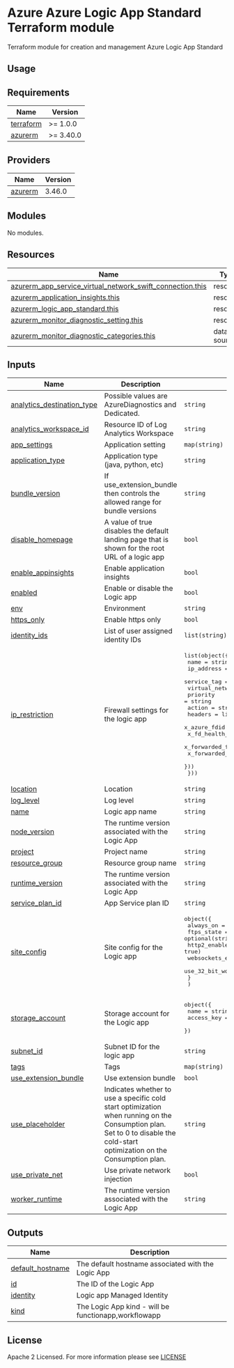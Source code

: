 # Azure Azure Logic App Standard Terraform module
Terraform module for creation and management Azure Logic App Standard

## Usage

<!-- BEGIN_TF_DOCS -->
## Requirements

| Name | Version |
|------|---------|
| <a name="requirement_terraform"></a> [terraform](#requirement\_terraform) | >= 1.0.0 |
| <a name="requirement_azurerm"></a> [azurerm](#requirement\_azurerm) | >= 3.40.0 |

## Providers

| Name | Version |
|------|---------|
| <a name="provider_azurerm"></a> [azurerm](#provider\_azurerm) | 3.46.0 |

## Modules

No modules.

## Resources

| Name | Type |
|------|------|
| [azurerm_app_service_virtual_network_swift_connection.this](https://registry.terraform.io/providers/hashicorp/azurerm/latest/docs/resources/app_service_virtual_network_swift_connection) | resource |
| [azurerm_application_insights.this](https://registry.terraform.io/providers/hashicorp/azurerm/latest/docs/resources/application_insights) | resource |
| [azurerm_logic_app_standard.this](https://registry.terraform.io/providers/hashicorp/azurerm/latest/docs/resources/logic_app_standard) | resource |
| [azurerm_monitor_diagnostic_setting.this](https://registry.terraform.io/providers/hashicorp/azurerm/latest/docs/resources/monitor_diagnostic_setting) | resource |
| [azurerm_monitor_diagnostic_categories.this](https://registry.terraform.io/providers/hashicorp/azurerm/latest/docs/data-sources/monitor_diagnostic_categories) | data source |

## Inputs

| Name | Description | Type | Default | Required |
|------|-------------|------|---------|:--------:|
| <a name="input_analytics_destination_type"></a> [analytics\_destination\_type](#input\_analytics\_destination\_type) | Possible values are AzureDiagnostics and Dedicated. | `string` | `"Dedicated"` | no |
| <a name="input_analytics_workspace_id"></a> [analytics\_workspace\_id](#input\_analytics\_workspace\_id) | Resource ID of Log Analytics Workspace | `string` | `null` | no |
| <a name="input_app_settings"></a> [app\_settings](#input\_app\_settings) | Application setting | `map(string)` | `{}` | no |
| <a name="input_application_type"></a> [application\_type](#input\_application\_type) | Application type (java, python, etc) | `string` | `"web"` | no |
| <a name="input_bundle_version"></a> [bundle\_version](#input\_bundle\_version) | If use\_extension\_bundle then controls the allowed range for bundle versions | `string` | `"[1.*, 2.0.0)"` | no |
| <a name="input_disable_homepage"></a> [disable\_homepage](#input\_disable\_homepage) | A value of true disables the default landing page that is shown for the root URL of a logic app | `bool` | `true` | no |
| <a name="input_enable_appinsights"></a> [enable\_appinsights](#input\_enable\_appinsights) | Enable application insights | `bool` | `true` | no |
| <a name="input_enabled"></a> [enabled](#input\_enabled) | Enable or disable the Logic app | `bool` | `true` | no |
| <a name="input_env"></a> [env](#input\_env) | Environment | `string` | n/a | yes |
| <a name="input_https_only"></a> [https\_only](#input\_https\_only) | Enable https only | `bool` | `true` | no |
| <a name="input_identity_ids"></a> [identity\_ids](#input\_identity\_ids) | List of user assigned identity IDs | `list(string)` | `null` | no |
| <a name="input_ip_restriction"></a> [ip\_restriction](#input\_ip\_restriction) | Firewall settings for the logic app | <pre>list(object({<br>    name                      = string<br>    ip_address                = string<br>    service_tag               = string<br>    virtual_network_subnet_id = string<br>    priority                  = string<br>    action                    = string<br>    headers = list(object({<br>      x_azure_fdid      = list(string)<br>      x_fd_health_probe = list(string)<br>      x_forwarded_for   = list(string)<br>      x_forwarded_host  = list(string)<br>    }))<br>  }))</pre> | <pre>[<br>  {<br>    "action": "Allow",<br>    "headers": null,<br>    "ip_address": null,<br>    "name": "allow_azure",<br>    "priority": "100",<br>    "service_tag": "AzureCloud",<br>    "virtual_network_subnet_id": null<br>  }<br>]</pre> | no |
| <a name="input_location"></a> [location](#input\_location) | Location | `string` | n/a | yes |
| <a name="input_log_level"></a> [log\_level](#input\_log\_level) | Log level | `string` | `"info"` | no |
| <a name="input_name"></a> [name](#input\_name) | Logic app name | `string` | n/a | yes |
| <a name="input_node_version"></a> [node\_version](#input\_node\_version) | The runtime version associated with the Logic App | `string` | `"~14"` | no |
| <a name="input_project"></a> [project](#input\_project) | Project name | `string` | n/a | yes |
| <a name="input_resource_group"></a> [resource\_group](#input\_resource\_group) | Resource group name | `string` | n/a | yes |
| <a name="input_runtime_version"></a> [runtime\_version](#input\_runtime\_version) | The runtime version associated with the Logic App | `string` | `"~4"` | no |
| <a name="input_service_plan_id"></a> [service\_plan\_id](#input\_service\_plan\_id) | App Service plan ID | `string` | n/a | yes |
| <a name="input_site_config"></a> [site\_config](#input\_site\_config) | Site config for the Logic app | <pre>object({<br>    always_on          = optional(bool, false)<br>    ftps_state         = optional(string, "Disabled")<br>    http2_enabled      = optional(bool, true)<br>    websockets_enabled = optional(bool, false)<br>    use_32_bit_worker  = optional(bool, false)<br>    }<br>  )</pre> | `{}` | no |
| <a name="input_storage_account"></a> [storage\_account](#input\_storage\_account) | Storage account for the Logic app | <pre>object({<br>    name       = string<br>    access_key = string<br>  })</pre> | n/a | yes |
| <a name="input_subnet_id"></a> [subnet\_id](#input\_subnet\_id) | Subnet ID for the logic app | `string` | `null` | no |
| <a name="input_tags"></a> [tags](#input\_tags) | Tags | `map(string)` | n/a | yes |
| <a name="input_use_extension_bundle"></a> [use\_extension\_bundle](#input\_use\_extension\_bundle) | Use extension bundle | `bool` | `true` | no |
| <a name="input_use_placeholder"></a> [use\_placeholder](#input\_use\_placeholder) | Indicates whether to use a specific cold start optimization when running on the Consumption plan. Set to 0 to disable the cold-start optimization on the Consumption plan. | `string` | `"0"` | no |
| <a name="input_use_private_net"></a> [use\_private\_net](#input\_use\_private\_net) | Use private network injection | `bool` | `false` | no |
| <a name="input_worker_runtime"></a> [worker\_runtime](#input\_worker\_runtime) | The runtime version associated with the Logic App | `string` | `"node"` | no |

## Outputs

| Name | Description |
|------|-------------|
| <a name="output_default_hostname"></a> [default\_hostname](#output\_default\_hostname) | The default hostname associated with the Logic App |
| <a name="output_id"></a> [id](#output\_id) | The ID of the Logic App |
| <a name="output_identity"></a> [identity](#output\_identity) | Logic app Managed Identity |
| <a name="output_kind"></a> [kind](#output\_kind) | The Logic App kind - will be functionapp,workflowapp |
<!-- END_TF_DOCS -->

## License

Apache 2 Licensed. For more information please see [LICENSE](https://github.com/data-platform-hq/terraform-azurerm-logic-app-standard/tree/main/LICENSE)
